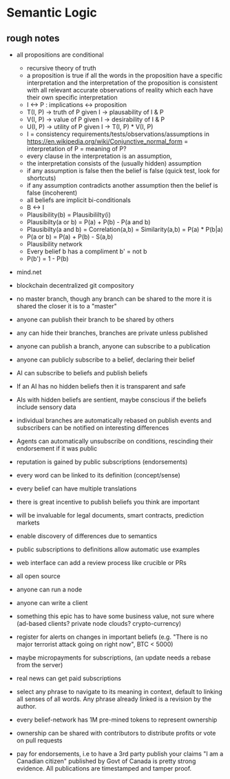# Semantic Logic

## rough notes


* all propositions are conditional

  * recursive theory of truth
  * a proposition is true if all the words in the proposition have a specific interpretation and the interpretation of the proposition is consistent with all relevant accurate observations of reality which each have their own specific interpretation
  * I <-> P : implications <-> proposition
  * T(I, P) -> truth of P given I -> plausability of I & P
  * V(I, P) -> value of P given I -> desirability of I & P
  * U(I, P) -> utility of P given I -> T(I, P) * V(I, P) 
  * I = consistency requirements/tests/observations/assumptions in https://en.wikipedia.org/wiki/Conjunctive_normal_form = interpretation of P = meaning of P? 
  * every clause in the interpretation is an assumption,
  * the interpretation consists of the (usually hidden) assumption
  * if any assumption is false then the belief is false (quick test, look for shortcuts)
  * if any assumption contradicts another assumption then the belief is false (incoherent)
  * all beliefs are implicit bi-conditionals
  * B <-> I
  * Plausibility(b) = Plausibililty(i)
  * Plausibilty(a or b) = P(a) + P(b) - P(a and b)
  * Plausibilty(a and b) = Correlation(a,b) = Similarity(a,b) = P(a) * P(b|a)
  * P(a or b) = P(a) + P(b) - S(a,b)
  * Plausibility network
  * Every belief b has a compliment b' = not b 
  * P(b') = 1 - P(b)
* mind.net
* blockchain decentralized git compository
* no master branch, though any branch can be shared to the more it is shared the closer it is to a "master"
* anyone can publish their branch to be shared by others
* any can hide their branches, branches are private unless published
* anyone can publish a branch, anyone can subscribe to a publication
* anyone can publicly subscribe to a belief, declaring their belief
* AI can subscribe to beliefs and publish beliefs
* If an AI has no hidden beliefs then it is transparent and safe
* AIs with hidden beliefs are sentient, maybe conscious if the beliefs include sensory data
* individual branches are automatically rebased on publish events and subscribers can be notified on interesting differences
* Agents can automatically unsubscribe on conditions, rescinding their endorsement if it was public
* reputation is gained by public subscriptions (endorsements)
* every word can be linked to its definition (concept/sense)
* every belief can have multiple translations 
* there is great incentive to publish beliefs you think are important
* will be invaluable for legal documents, smart contracts, prediction markets
* enable discovery of differences due to semantics 
* public subscriptions to definitions allow automatic use examples
* web interface can add a review process like crucible or PRs
* all open source
* anyone can run a node
* anyone can write a client
* something this epic has to have some business value, not sure where (ad-based clients? private node clouds? crypto-currency)
* register for alerts on changes in important beliefs (e.g. "There is no major terrorist attack going on right now", BTC < 5000)
* maybe micropayments for subscriptions, (an update needs a rebase from the server)
* real news can get paid subscriptions
* select any phrase to navigate to its meaning in context, default to linking all senses of all words. Any phrase already linked is a revision by the author.
* every belief-network has 1M pre-mined tokens to represent ownership
* ownership can be shared with contributors to distribute profits or vote on pull requests
* pay for endorsements, i.e to have a 3rd party publish your claims "I am a Canadian citizen" published by Govt of Canada is pretty strong evidence. All publications are timestamped and tamper proof.




